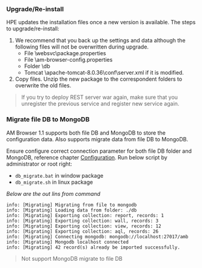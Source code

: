 ### Upgrade/Re-install

HPE updates the installation files once a new version is available. The steps to upgrade/re-install:

1. We recommend that you back up the settings and data although the following files will not be overwritten during upgrade.
    - File <am-browser-rest>\websvc\package.properties
    - File <am-browser>\am-browser-config.properties
    - Folder <am-browser>\db
    - Tomcat <am-browser-rest>\apache-tomcat-8.0.36\conf\server.xml if it is modified.
1. Copy files. Unzip the new package to the correspondent folders to overwrite the old files.

> If you try to deploy REST server war again, make sure that you unregister the previous service and register new service again.

### Migrate file DB to MongoDB

AM Browser 1.1 supports both file DB and MongoDB to store the configuration data. Also supports migrate data from file DB to MongoDB. 

Ensure configure correct connection parameter for both file DB folder and MongoDB, reference chapter [Configuration](configuration/#database-configuration). Run below script by administrator or root right:

- `db_migrate.bat` in window package
- `db_migrate.sh` in linux package

*Below are the out lins from command*
```
info: [Migrating] Migrating from file to mongodb
info: [Migrating] Loading data from folder: ./db
info: [Migrating] Exporting collection: report, records: 1
info: [Migrating] Exporting collection: wall, records: 3
info: [Migrating] Exporting collection: view, records: 12
info: [Migrating] Exporting collection: aql, records: 26
info: [Migrating] Connecting mongodb: mongodb://localhost:27017/amb
info: [Migrating] Mongodb localhost connected
info: [Migrating] 42 record(s) already be imported successfully.
```

> Not support MongoDB migrate to file DB